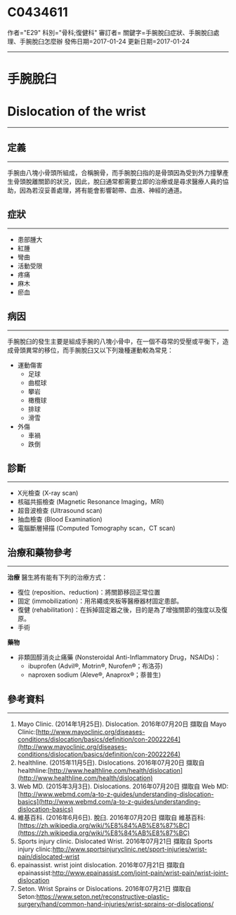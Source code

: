 # C0434611
作者="E29"
科別="骨科;復健科"
審訂者=
關鍵字=手腕脫臼症狀、手腕脫臼處理、手腕脫臼怎麼辦
發佈日期=2017-01-24
更新日期=2017-01-24

----------
# 手腕脫臼
# Dislocation of the wrist
----------
## 定義
----------

手腕由八塊小骨頭所組成，合稱腕骨，而手腕脫臼指的是骨頭因為受到外力撞擊產生骨頭脫離關節的狀況，因此，脫臼通常都需要立即的治療或是尋求醫療人員的協助，因為若沒妥善處理，將有能會影響韌帶、血液、神經的通道。

## 症狀
----------
- 患部腫大
- 紅腫
- 彎曲
- 活動受限
- 疼痛
- 麻木
- 瘀血
## 病因
----------

手腕脫臼的發生主要是組成手腕的八塊小骨中，在一個不尋常的受壓或平衡下，造成骨頭異常的移位，而手腕脫臼又以下列幾種運動較為常見：

- 運動傷害
  - 足球
  - 曲棍球
  - 攀岩
  - 橄欖球
  - 排球
  - 滑雪
- 外傷
  - 車禍
  - 跌倒
## 診斷
----------
- X光檢查 (X-ray scan)
- 核磁共振檢查 (Magnetic Resonance Imaging，MRI)
- 超音波檢查 (Ultrasound scan)
- 抽血檢查 (Blood Examination)
- 電腦斷層掃描 (Computed Tomography scan，CT scan)
## 治療和藥物參考
----------

**治療**
醫生將有能有下列的治療方式：

- 復位 (reposition、reduction)：將關節移回正常位置
- 固定 (immobilization)：用吊繩或夾板等醫療器材固定患部。
- 復健 (rehabilitation)：在拆掉固定器之後，目的是為了增強關節的強度以及復原。
- 手術

**藥物**

- 非類固醇消炎止痛藥 (Nonsteroidal Anti-Inflammatory Drug，NSAIDs)：
  - ibuprofen (Advil®, Motrin®, Nurofen®；布洛芬)
  - naproxen sodium (Aleve®, Anaprox®；萘普生)
## 參考資料
----------
1. Mayo Clinic. (2014年1月25日). Dislocation. 2016年07月20日 擷取自 Mayo Clinic:[http://www.mayoclinic.org/diseases-conditions/dislocation/basics/definition/con-20022264](http://www.mayoclinic.org/diseases-conditions/dislocation/basics/definition/con-20022264)
2. healthline. (2015年11月5日). Dislocations. 2016年07月20日 擷取自 healthline:[http://www.healthline.com/health/dislocation](http://www.healthline.com/health/dislocation)
3. Web MD. (2015年3月3日). Dislocations. 2016年07月20日 擷取自 Web MD:[http://www.webmd.com/a-to-z-guides/understanding-dislocation-basics](http://www.webmd.com/a-to-z-guides/understanding-dislocation-basics)
4. 維基百科. (2016年6月6日). 脫臼. 2016年07月20日 擷取自 維基百科:[https://zh.wikipedia.org/wiki/%E8%84%AB%E8%87%BC](https://zh.wikipedia.org/wiki/%E8%84%AB%E8%87%BC)
5. Sports injury clinic. Dislocated Wrist. 2016年07月21日 擷取自 Sports injury clinic:http://www.sportsinjuryclinic.net/sport-injuries/wrist-pain/dislocated-wrist
6. epainassist. wrist joint dislocation. 2016年07月21日 擷取自 epainassist:http://www.epainassist.com/joint-pain/wrist-pain/wrist-joint-dislocation
7. Seton. Wrist Sprains or Dislocations. 2016年07月21日 擷取自 Seton:https://www.seton.net/reconstructive-plastic-surgery/hand/common-hand-injuries/wrist-sprains-or-dislocations/

